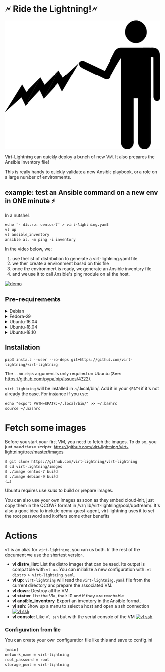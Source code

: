 # 🗲 Ride the Lightning!🗲

![Logo](logo/logo_no_text.png)

Virt-Lightning can quickly deploy a bunch of new VM. It
also prepares the Ansible inventory file!

This is really handy to quickly validate a new Ansible playbook, or a role on a large number of environments.

## example: test an Ansible command on a new env in ONE minute ⚡

In a nutshell:

```shell
echo "- distro: centos-7" > virt-lightning.yaml
vl up
vl ansible_inventory
ansible all -m ping -i inventory
```

In the video below, we:

1. use the list of distribution to generate a virt-lightning.yaml file.
2. we then create a environment based on this file
3. once the environment is ready, we generate an Ansible inventory file
4. and we use it to call Ansible's ping module on all the host.

[![demo](https://asciinema.org/a/230671.svg)](https://asciinema.org/a/230671?autoplay=1)

## Pre-requirements



<details><summary>Debian</summary>
<p>

First you need to install libvirt and guestfs:
```shell
sudo apt install -f libguestfs-tools libvirt-daemon libvirt-daemon-system python3 python3-libvirt python3-pip python3-urwid
sudo systemctl start --now libvirtd
```

The second step is to grant to your user the ability to use libvirt:
```shell
sudo usermod -a -G kvm,libvirt,libvirt-qemu $USER
```
</p>
</details>


<details><summary>Fedora-29</summary>
<p>

First you need to install libvirt and guestfs:
```shell
sudo apt install -f libguestfs-tools libselinux-python libvirt python3 python3-libvirt python3-pip python3-urwid
sudo systemctl start --now libvirtd
```

The second step is to grant to your user the ability to use libvirt:
```shell
sudo usermod -a -G qemu,libvirt $USER
```
</p>
</details>


<details><summary>Ubuntu-16.04</summary>
<p>

First you need to install libvirt and guestfs:
```shell
sudo apt install -f libguestfs-tools libvirt-bin libvirt-daemon python3 python3-libvirt python3-pip python3-urwid
sudo systemctl start --now libvirtd
```

The second step is to grant to your user the ability to use libvirt:
```shell
sudo usermod -a -G kvm,libvirtd $USER
```
</p>
</details>


<details><summary>Ubuntu-18.04</summary>
<p>

First you need to install libvirt and guestfs:
```shell
sudo apt install -f libguestfs-tools libvirt-bin libvirt-daemon python3 python3-libvirt python3-pip python3-urwid
sudo systemctl start --now libvirtd
```

The second step is to grant to your user the ability to use libvirt:
```shell
sudo usermod -a -G kvm,libvirt $USER
```
</p>
</details>


<details><summary>Ubuntu-18.10</summary>
<p>

First you need to install libvirt and guestfs:
```shell
sudo apt install -f libguestfs-tools libvirt-daemon libvirt-daemon-system python3 python3-libvirt python3-pip python3-urwid
sudo systemctl start --now libvirtd
```

The second step is to grant to your user the ability to use libvirt:
```shell
sudo usermod -a -G kvm,libvirt $USER
```
</p>
</details>



## Installation

```shell
pip3 install --user --no-deps git+https://github.com/virt-lightning/virt-lightning
```

The `--no-deps` argument is only required on Ubuntu (See: https://github.com/pypa/pip/issues/4222).

`virt-lightning` will be installed in ~/.local/bin/. Add it in your `$PATH` if
it's not already the case. For instance if you use:

```shell
echo "export PATH=$PATH:~/.local/bin/" >> ~/.bashrc
source ~/.bashrc
```

# Fetch some images

Before you start your first VM, you need to fetch the images. To do so,
you just need these scripts:
https://github.com/virt-lightning/virt-lightning/tree/master/images

```shell
$ git clone https://github.com/virt-lightning/virt-lightning
$ cd virt-lightning/images
$ ./image centos-7 build
$ ./image debian-9 build
(…)
```

Ubuntu requires use *sudo* to build or prepare images.

You can also use your own images as soon as they embed cloud-init, just copy them in the QCOW2
format in /var/lib/virt-lightning/pool/upstream/. It's also a good idea to include qemu-guest-agent,
virt-lightning uses it to set the root password and it offers some other benefits.

# Actions

`vl` is an alias for `virt-lightning`, you can us both. In the rest of the document
we use the shortest version.

- **vl distro_list**: List the distro images that can be used. Its output is compatible with `vl up`. You can initialize a new configuration with: `vl distro > virt-lightning.yaml`.
- **vl up**: `virt-lightning` will read the `virt-lightning.yaml` file from the current directory and prepare the associated VM.
- **vl down**: Destroy all the VM.
- **vl status**: List the VM, their IP and if they are reachable.
- **vl ansible_inventory**: Export an inventory in the Ansible format.
- **vl ssh**: Show up a menu to select a host and open a ssh connection [![vl ssh](https://asciinema.org/a/230675.svg)](https://asciinema.org/a/230675?autoplay=1)
- **vl console**: Like `vl ssh` but with the serial console of the VM [![vl ssh](https://asciinema.org/a/230677.svg)](https://asciinema.org/a/230677?autoplay=1)

### Configuration from file

You can create your own configuration file like this and save to config.ini

```
[main]
network_name = virt-lightning
root_password = root
storage_pool = virt-lightning
```
